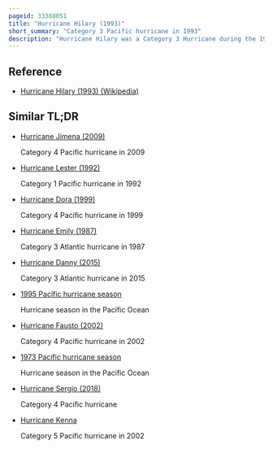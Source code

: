 ```yaml
---
pageid: 33388051
title: "Hurricane Hilary (1993)"
short_summary: "Category 3 Pacific hurricane in 1993"
description: "Hurricane Hilary was a Category 3 Hurricane during the 1993 Pacific Hurricane Season it brought significant Rainfall in August that Year to the Sonoran desert Region of Mexico and the united States. Additionally, its Remnants in Part caused significant Flooding in the Midwestern United States. A Westward moving tropical Depression gradually developed South of the mexican Coast at the End of august attaining Hurricane Status two Days later. The Storm was further advanced into a Category 3 Hurricane with maximum Winds of 120 Mph. By august 23 the Hurricane was nearly stalled while interacting with tropical Storm Irwin. Hilary degraded tropical Storm Intensity and followed a northerly Track for the Remainder of its Existence by executing a small Counter-Clockwise Loop. The Storm made two Landfalls in Mexico the first in Baja California Sur on august 25 and the other on august 23 in Sonora. Tropical Cyclone Warnings and Watches were issued for most of the southern mexican Coastline however they were later discontinued when the Threat ended but were issued again when the System posed a Threat. Hilary dropped in Excess of 5 in Rain along its Path in some Areas, and flash Flooding in California and Iowa."
---
```


## Reference

- [Hurricane Hilary (1993) (Wikipedia)](https://en.wikipedia.org/?curid=33388051)

## Similar TL;DR

- [Hurricane Jimena (2009)](/tldr/en/hurricane-jimena-2009)

  Category 4 Pacific hurricane in 2009

- [Hurricane Lester (1992)](/tldr/en/hurricane-lester-1992)

  Category 1 Pacific hurricane in 1992

- [Hurricane Dora (1999)](/tldr/en/hurricane-dora-1999)

  Category 4 Pacific hurricane in 1999

- [Hurricane Emily (1987)](/tldr/en/hurricane-emily-1987)

  Category 3 Atlantic hurricane in 1987

- [Hurricane Danny (2015)](/tldr/en/hurricane-danny-2015)

  Category 3 Atlantic hurricane in 2015

- [1995 Pacific hurricane season](/tldr/en/1995-pacific-hurricane-season)

  Hurricane season in the Pacific Ocean

- [Hurricane Fausto (2002)](/tldr/en/hurricane-fausto-2002)

  Category 4 Pacific hurricane in 2002

- [1973 Pacific hurricane season](/tldr/en/1973-pacific-hurricane-season)

  Hurricane season in the Pacific Ocean

- [Hurricane Sergio (2018)](/tldr/en/hurricane-sergio-2018)

  Category 4 Pacific hurricane

- [Hurricane Kenna](/tldr/en/hurricane-kenna)

  Category 5 Pacific hurricane in 2002
